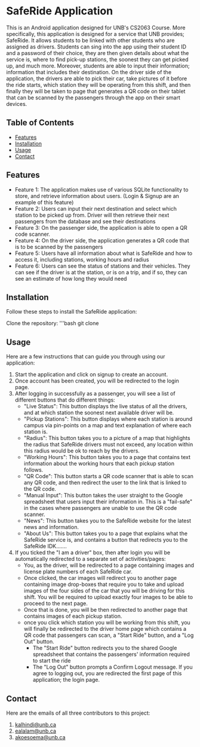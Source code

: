 # SafeRide Application

This is an Android application designed for UNB's CS2063 Course.  More specifically, this application is designed for a service that UNB provides; SafeRide.  It allows students to be linked with other students who are assigned as drivers.  Students can sing into the app using their student ID and a password of their choice, they are then given details about what the service is, where to find pick-up stations, the soonest they can get picked up, and much more.  Moreover, students are able to input their information; information that includes their destination.  On the driver side of the application, the drivers are able to pick their car, take pictures of it before the ride starts, which station they will be operating from this shift, and then finally they will be taken to page that generates a QR code on their tablet that can be scanned by the passengers through the app on their smart devices.

## Table of Contents

- [Features](#features)
- [Installation](#installation)
- [Usage](#usage)
- [Contact](#contact)

## Features

- Feature 1: The application makes use of various SQLite functionality to store, and retrieve information about users. (Login & Signup are an example of this feature)
- Feature 2: Users can input their next destination and select which station to be picked up from. Driver will then retrieve their next passengers from the database and see their destinations
- Feature 3: On the passenger side, the application is able to open a QR code scanner.
- Feature 4: On the driver side, the application generates a QR code that is to be scanned by the passengers
- Feature 5: Users have all information about what is SafeRide and how to access it, including stations, working hours and radius
- Feature 6: Users can see the status of stations and their vehicles. They can see if the driver is at the station, or is on a trip, and if so, they can see an estimate of how long they would need

## Installation

Follow these steps to install the SafeRide application:

Clone the repository:
'''bash
git clone 

## Usage

Here are a few instructions that can guide you through using our application:

1. Start the application and click on signup to create an account.
2. Once account has been created, you will be redirected to the login page.
3. After logging in successfully as a passenger, you will see a list of different buttons that do different things:
	- "Live Status": This button displays the live status of all the drivers, and at which station the soonest next available driver will be.
	- "Pickup Stations": This button displays where each station is around campus via pin-points on a map and text explanation of where each station is.
	- "Radius": This button takes you to a picture of a map that highlights the radius that SafeRide drivers must not exceed, any location within this radius would be ok 	   to reach by the drivers.
	- "Working Hours": This button takes you to a page that contains text information about the working hours that each pickup station follows.
	- "QR Code": This button starts a QR code scanner that is able to scan any QR code, and then redirect the user to the link that is linked to the QR code.
	- "Manual Input": This button takes the user straight to the Google spreadsheet that users input their information in.  This is a "fail-safe" in the cases where 	   passengers are unable to use the QR code scanner.
	- "News": This button takes you to the SafeRide website for the latest news and information.
	- "About Us": This button takes you to a page that explains what the SafeRide service is, and contains a button that redirects you to the SafeRide IDK.......
4. If you ticked the "I am a driver" box, then after login you will be automatically redirected to a separate set of activities/pages:
	- You, as the driver, will be redirected to a page containing images and license plate numbers of each SafeRide car.
	- Once clicked, the car images will redirect you to another page containing image drop-boxes that require you to take and upload images of the four sides of the car 	  that you will be driving for this shift.  You will be required to upload exactly four images to be able to proceed to the next page.
	- Once that is done, you will be then redirected to another page that contains images of each pickup station.
	- once you click which station you will be working from this shift, you will finally be redirected to the driver home page which contains a QR code that passengers 	  can scan, a "Start Ride" button, and a "Log Out" button.
		- The "Start Ride" button redirects you to the shared Google spreadsheet that contains the passengers' information required to start the ride
		- The "Log Out" button prompts a Confirm Logout message.  If you agree to logging out, you are redirected the first page of this application; the login page.

## Contact

Here are the emails of all three contributors to this project:

1. kalhindi@unb.ca
2. ealalam@unb.ca
3. akoesoema@unb.ca
